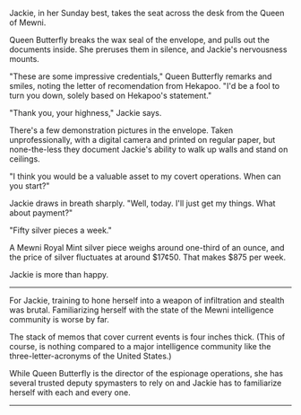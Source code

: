 Jackie, in her Sunday best,
takes the seat across the desk from the Queen of Mewni.

Queen Butterfly breaks the wax seal of the envelope, and
pulls out the documents inside. She preruses them in silence,
and Jackie's nervousness mounts.

"These are some impressive credentials," Queen Butterfly remarks and smiles,
noting the letter of recomendation from Hekapoo. "I'd be a fool to turn you down,
solely based on Hekapoo's statement."

"Thank you, your highness," Jackie says.

There's a few demonstration pictures in the envelope. Taken unprofessionally,
with a digital camera and printed on regular paper, but none-the-less they document
Jackie's ability to walk up walls and stand on ceilings.

"I think you would be a valuable asset to my covert operations. When can you start?"

Jackie draws in breath sharply. "Well, today. I'll just get my things. What about
payment?"

"Fifty silver pieces a week."

A Mewni Royal Mint silver piece weighs around one-third of an ounce,
and the price of silver fluctuates at around $17¢50. That makes $875 per week.

Jackie is more than happy.

----

For Jackie, training to hone herself into a weapon of infiltration and stealth was brutal.
Familiarizing herself with the state of the Mewni intelligence community is worse by far.

The stack of memos that cover current events is four inches thick. (This of course, is nothing
compared to a major intelligence community like the three-letter-acronyms of the United States.)

While Queen Butterfly is the director of the espionage operations, she has several trusted
deputy spymasters to rely on and Jackie has to familiarize herself with each and every one.

----


